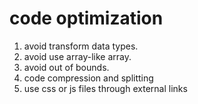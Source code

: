 # code optimization
1. avoid transform data types.
2. avoid use array-like array.
3. avoid out of bounds.
4. code compression and splitting
5. use css or js files through external links